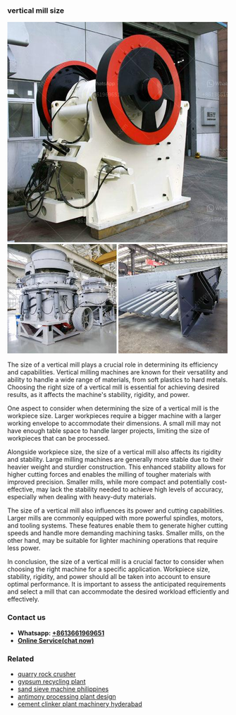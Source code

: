 <h3>vertical mill size</h3><img src='1706767731.jpg' alt=''><p>The size of a vertical mill plays a crucial role in determining its efficiency and capabilities. Vertical milling machines are known for their versatility and ability to handle a wide range of materials, from soft plastics to hard metals. Choosing the right size of a vertical mill is essential for achieving desired results, as it affects the machine's stability, rigidity, and power.</p><p>One aspect to consider when determining the size of a vertical mill is the workpiece size. Larger workpieces require a bigger machine with a larger working envelope to accommodate their dimensions. A small mill may not have enough table space to handle larger projects, limiting the size of workpieces that can be processed.</p><p>Alongside workpiece size, the size of a vertical mill also affects its rigidity and stability. Large milling machines are generally more stable due to their heavier weight and sturdier construction. This enhanced stability allows for higher cutting forces and enables the milling of tougher materials with improved precision. Smaller mills, while more compact and potentially cost-effective, may lack the stability needed to achieve high levels of accuracy, especially when dealing with heavy-duty materials.</p><p>The size of a vertical mill also influences its power and cutting capabilities. Larger mills are commonly equipped with more powerful spindles, motors, and tooling systems. These features enable them to generate higher cutting speeds and handle more demanding machining tasks. Smaller mills, on the other hand, may be suitable for lighter machining operations that require less power.</p><p>In conclusion, the size of a vertical mill is a crucial factor to consider when choosing the right machine for a specific application. Workpiece size, stability, rigidity, and power should all be taken into account to ensure optimal performance. It is important to assess the anticipated requirements and select a mill that can accommodate the desired workload efficiently and effectively.</p><h3>Contact us</h3><ul><li><strong>Whatsapp:&nbsp;<a href="https://wa.me/8613661969651">+8613661969651</a></strong></li><li><a href="https://swt.shibang-china.com/?git&amp;zhl&amp;vertical mill size"><strong>Online Service(chat now)</strong></a></li></ul><h3>Related</h3><ul><li><a href='quarry rock crusher.md'>quarry rock crusher</a></li><li><a href='gypsum recycling plant.md'>gypsum recycling plant</a></li><li><a href='sand sieve machine philippines.md'>sand sieve machine philippines</a></li><li><a href='antimony processing plant design.md'>antimony processing plant design</a></li><li><a href='cement clinker plant machinery hyderabad.md'>cement clinker plant machinery hyderabad</a></li></ul>